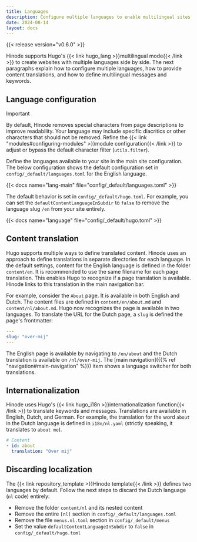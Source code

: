 ```yaml
---
title: Languages
description: Configure multiple languages to enable multilingual sites.
date: 2024-08-14
layout: docs
---
```


{{< release version="v0.6.0" >}}

Hinode supports Hugo's {{< link hugo_lang >}}multilingual mode{{< /link >}} to create websites with multiple languages side by side. The next paragraphs explain how to configure multiple languages, how to provide content translations, and how to define multilingual messages and keywords.

## Language configuration

> [!IMPORTANT]
> By default, Hinode removes special characters from page descriptions to improve readability. Your language may include specific diacritics or other characters that should not be removed. Refine the {{< link "modules#configuring-modules" >}}module configuration{{< /link >}} to adjust or bypass the default character filter (`utils.filter`).

Define the languages available to your site in the main site configuration. The below configuration shows the default configuration set in `config/_default/languages.toml` for the English language.

{{< docs name="lang-main" file="config/_default/languages.toml" >}}

The default behavior is set in `config/_default/hugo.toml`. For example, you can set the `defaultContentLanguageInSubdir` to `false` to remove the language slug `/en` from your site entirely.

{{< docs name="language" file="config/_default/hugo.toml" >}}

## Content translation

Hugo supports multiple ways to define translated content. Hinode uses an approach to define translations in separate directories for each language. In the default settings, content for the English language is defined in the folder `content/en`. It is recommended to use the same filename for each page translation. This enables Hugo to recognize if a page translation is available. Hinode links to this translation in the main navigation bar.

For example, consider the `About` page. It is available in both English and Dutch. The content files are defined in `content/en/about.md` and `content/nl/about.md`. Hugo now recognizes the page is available in two languages. To translate the URL for the Dutch page, a `slug` is defined the page's frontmatter:

```yml
---
slug: "over-mij"
---
```

The English page is available by navigating to `/en/about` and the Dutch translation is available on `/nl/over-mij`. The [main navigation]({{% ref "navigation#main-navigation" %}}) item shows a language switcher for both translations.

## Internationalization

Hinode uses Hugo's {{< link hugo_i18n >}}internationalization function{{< /link >}} to translate keywords and messages. Translations are available in English, Dutch, and German. For example, the translation for the word `about` in the Dutch language is defined in `i18n/nl.yaml` (strictly speaking, it translates to `about me`).

```yml
# Content
- id: about
  translation: "Over mij"
```

## Discarding localization

The {{< link repository_template >}}Hinode template{{< /link >}} defines two languages by default. Follow the next steps to discard the Dutch language (`nl` code) entirely:

- Remove the folder `content/nl` and its nested content
- Remove the entire `[nl]` section in `config/_default/languages.toml`
- Remove the file `menus.nl.toml` section in `config/_default/menus`
- Set the value `defaultContentLanguageInSubdir` to `false` in `config/_default/hugo.toml`
